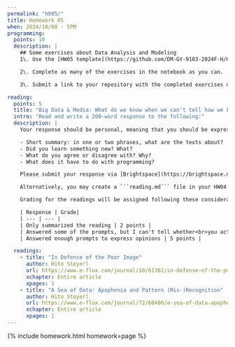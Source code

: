 ```yaml
---
permalink: "h005/"
title: Homework 05
when: 2024/10/08 - 5PM
programming:
  points: 10
  description: |
    ## Some exercises about Data Analysis and Modeling
    1\. Use the [HW05 template](https://github.com/DM-GY-9103-2024F-H/HW05) to start a repository in your organization's GitHub space. It should be named HW05. Open the notebook file using GitHub Codespaces to continue the exercises.

    2\. Complete as many of the exercises in the notebook as you can.

    3\. Submit a link to your repository with the completed exercises using [Brightspace](https://brightspace.nyu.edu/).

reading:
  points: 5
  title: "Big Data & Media: What do we know when we can't tell how we know?"
  intro: "Read and write a 200-word response to the following:"
  description: |
    Your response should be personal, meaning that you should be expressing your views and opinions about the text and not just summarizing it. You can use the following rubric to guide your response:

    - Short summary: in one or two phrases, what are the texts about?
    - Did you learn something new? What?
    - What do you agree or disagree with? Why?
    - What does it have to do with programming?

    Please submit your response via [Brightspace](https://brightspace.nyu.edu/).

    Alternatively, you may create a ```reading.md``` file in your HW04 repo and write your response in markdown. Just make sure to submit a link to the file using [Brightspace](https://brightspace.nyu.edu/).

    Grading for the readings will be assigned following these considerations:

    | Response | Grade|
    | --- | --- |
    | Only summarized the reading | 2 points |
    | Answered some of the prompts, but I can't tell whether<br>you actually read the text, or what you thought | 3 points |
    | Answered enough prompts to express opinions | 5 points |

  readings:
    - title: "In Defense of the Poor Image"
      author: Hito Steyerl
      url: https://www.e-flux.com/journal/10/61362/in-defense-of-the-poor-image/
      xchapter: Entire article
      xpages: 1
    - title: "A Sea of Data: Apophenia and Pattern (Mis-)Recognition"
      author: Hito Steyerl
      url: https://www.e-flux.com/journal/72/60480/a-sea-of-data-apophenia-and-pattern-mis-recognition/
      xchapter: Entire article
      xpages: 1
---
```

{% include homework.html homework=page %}

